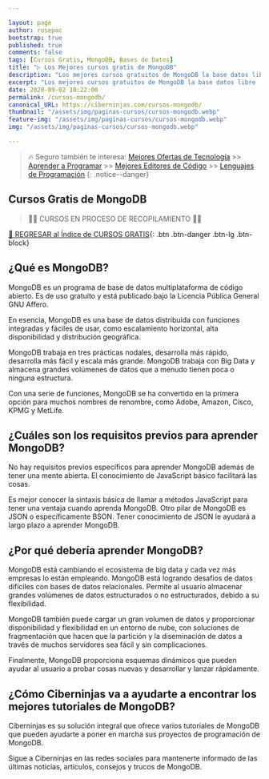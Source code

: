 ```yaml
---

layout: page
author: rosepac
bootstrap: true
published: true
comments: false
tags: [Cursos Gratis, MongoDB, Bases de Datos]
title: "▷ Los Mejores cursos gratis de MongoDB"
description: "Los mejores cursos gratuitos de MongoDB la base datos libre , desde cero hasta nivel experto"
excerpt: "Los mejores cursos gratuitos de MongoDB la base datos libre , desde cero hasta nivel experto"
date: 2020-09-02 10:22:00
permalink: /cursos-mongodb/
canonical_URL: https://ciberninjas.com/cursos-mongodb/
thumbnail: "/assets/img/paginas-cursos/cursos-mongodb.webp"
feature-img: "/assets/img/paginas-cursos/cursos-mongodb.webp"
img: "/assets/img/paginas-cursos/cursos-mongodb.webp"

---
```


> 🔥 Seguro también te interesa: [Mejores Ofertas de Tecnología](https://www.amazon.es/shop/cibercursos) >> [Aprender a Programar](/programar/) >> [Mejores Editores de Código](/mejores-editores-texto/) >> [Lenguajes de Programación](/15-mejores-lenguajes-programacion/)
{: .notice--danger}
<!-- https://hackr.io/es/tutorials/learn-sql -->
## **Cursos Gratis de MongoDB**

> 👷‍♂️ CURSOS EN PROCESO DE RECOPILAMIENTO 👷‍♂️
<!-- ### **Relacionados** <!-- omit in toc -->

[🏡 REGRESAR al Índice de CURSOS GRATIS](https://ciberninjas.com/cursos-tecnologia/){: .btn .btn-danger .btn-lg .btn-block}

<!-- ![](/assets/img/paginas-cursos/cursos-bases-datos.webp) -->
## **¿Qué es MongoDB?**

MongoDB es un programa de base de datos multiplataforma de código abierto. Es de uso gratuito y está publicado bajo la Licencia Pública General GNU Affero.

En esencia, MongoDB es una base de datos distribuida con funciones integradas y fáciles de usar, como escalamiento horizontal, alta disponibilidad y distribución geográfica.

MongoDB trabaja en tres prácticas nodales, desarrolla más rápido, desarrolla más fácil y escala más grande. MongoDB trabaja con Big Data y almacena grandes volúmenes de datos que a menudo tienen poca o ninguna estructura.

Con una serie de funciones, MongoDB se ha convertido en la primera opción para muchos nombres de renombre, como Adobe, Amazon, Cisco, KPMG y MetLife.

## **¿Cuáles son los requisitos previos para aprender MongoDB?**

No hay requisitos previos específicos para aprender MongoDB además de tener una mente abierta. El conocimiento de JavaScript básico facilitará las cosas.

Es mejor conocer la sintaxis básica de llamar a métodos JavaScript para tener una ventaja cuando aprenda MongoDB. Otro pilar de MongoDB es JSON o específicamente BSON. Tener conocimiento de JSON le ayudará a largo plazo a aprender MongoDB.

## **¿Por qué debería aprender MongoDB?**

MongoDB está cambiando el ecosistema de big data y cada vez más empresas lo están empleando. MongoDB está logrando desafíos de datos difíciles con bases de datos relacionales. Permite al usuario almacenar grandes volúmenes de datos estructurados o no estructurados, debido a su flexibilidad.

MongoDB también puede cargar un gran volumen de datos y proporcionar disponibilidad y flexibilidad en un entorno de nube, con soluciones de fragmentación que hacen que la partición y la diseminación de datos a través de muchos servidores sea fácil y sin complicaciones.

Finalmente, MongoDB proporciona esquemas dinámicos que pueden ayudar al usuario a probar cosas nuevas y desarrollar y lanzar rápidamente.

## **¿Cómo Ciberninjas va a ayudarte a encontrar los mejores tutoriales de MongoDB?**

Ciberninjas es su solución integral que ofrece varios tutoriales de MongoDB que pueden ayudarte a poner en marcha sus proyectos de programación de MongoDB.

Sigue a Ciberninjas en las redes sociales para mantenerte informado de las últimas noticias, artículos, consejos y trucos de MongoDB.